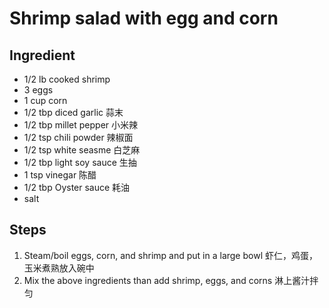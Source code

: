 # Shrimp salad with egg and corn
## Ingredient
- 1/2 lb cooked shrimp
- 3 eggs
- 1 cup corn
- 1/2 tbp diced garlic 蒜末
- 1/2 tbp millet pepper 小米辣
- 1/2 tsp chili powder 辣椒面
- 1/2 tsp white seasme 白芝麻
- 1/2 tbp light soy sauce 生抽
- 1 tsp vinegar 陈醋
- 1/2 tbp Oyster sauce 耗油
- salt

## Steps
1. Steam/boil eggs, corn, and shrimp and put in a large bowl 虾仁，鸡蛋，玉米煮熟放入碗中
2. Mix the above ingredients than add shrimp, eggs, and corns 淋上酱汁拌匀